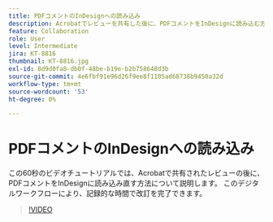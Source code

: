 ```yaml
---
title: PDFコメントのInDesignへの読み込み
description: Acrobatでレビューを共有した後に、PDFコメントをInDesignに読み込む方法について説明します
feature: Collaboration
role: User
level: Intermediate
jira: KT-8816
thumbnail: KT-8816.jpg
exl-id: 8d9d0fa8-db0f-48be-b19e-b2b758648d3b
source-git-commit: 4e6fbf91e96d26f9ee8f1105ad68738b9450a32d
workflow-type: tm+mt
source-wordcount: '53'
ht-degree: 0%

---
```


# PDFコメントのInDesignへの読み込み

この60秒のビデオチュートリアルでは、Acrobatで共有されたレビューの後に、PDFコメントをInDesignに読み込み直す方法について説明します。 このデジタルワークフローにより、記録的な時間で改訂を完了できます。

>[!VIDEO](https://video.tv.adobe.com/v/336907?quality=12&learn=on&hidetitle=true)
